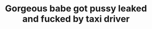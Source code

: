 ---
layout: post
title: Gorgeous babe got pussy leaked and fucked by taxi driver
duration: '06:45'
view: 235
rate: 2
video: 'http://pornmaki.com/embed/15091302'
priority: 0.9
changefreq: daily
---